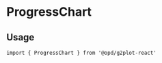 # ProgressChart

## Usage

```tsx | pure
import { ProgressChart } from '@opd/g2plot-react'
```

<API src="../../src/plots/progress/index.tsx" />
